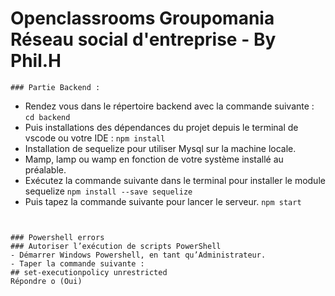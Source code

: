 # Openclassrooms Groupomania Réseau social d'entreprise - By Phil.H


```
### Partie Backend :

```
- Rendez vous dans le répertoire backend avec la commande suivante :
``cd backend``
- Puis installations des dépendances du projet depuis le terminal de vscode ou votre IDE :
``npm install``
- Installation de sequelize pour utiliser Mysql sur la machine locale.
- Mamp, lamp ou wamp en fonction de votre système installé au préalable.
- Exécutez la commande suivante dans le terminal pour installer le module sequelize
``npm install --save sequelize``
- Puis tapez la commande suivante pour lancer le serveur.
``npm start``
```


### Powershell errors
### Autoriser l’exécution de scripts PowerShell
- Démarrer Windows Powershell, en tant qu’Administrateur.
- Taper la commande suivante :
## set-executionpolicy unrestricted
Répondre o (Oui)
```